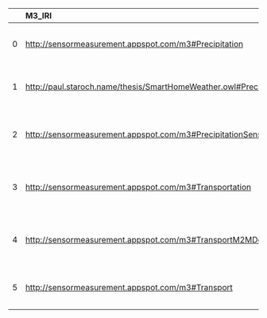 |    | M3_IRI                                                             | M3_DESC                                                                                        | REX_IRI                                    | REX_DESC                   | REX_DEF   |
|---:|:-------------------------------------------------------------------|:-----------------------------------------------------------------------------------------------|:-------------------------------------------|:---------------------------|:----------|
|  0 | http://sensormeasurement.appspot.com/m3#Precipitation              | {'label': 'Precipitation', 'prefLabel': None, 'altLabel': None, 'name': 'Precipitation'}       | http://purl.obolibrary.org/obo/REX_0000182 | {'label': 'Precipitation'} | []        |
|  1 | http://paul.staroch.name/thesis/SmartHomeWeather.owl#Precipitation | {'label': None, 'prefLabel': None, 'altLabel': None, 'name': 'Precipitation'}                  | http://purl.obolibrary.org/obo/REX_0000182 | {'label': 'Precipitation'} | []        |
|  2 | http://sensormeasurement.appspot.com/m3#PrecipitationSensor        | {'label': 'Precipitation', 'prefLabel': None, 'altLabel': None, 'name': 'PrecipitationSensor'} | http://purl.obolibrary.org/obo/REX_0000182 | {'label': 'Precipitation'} | []        |
|  3 | http://sensormeasurement.appspot.com/m3#Transportation             | {'label': 'Transport', 'prefLabel': None, 'altLabel': None, 'name': 'Transportation'}          | http://purl.obolibrary.org/obo/REX_0000458 | {'label': 'Transport'}     | []        |
|  4 | http://sensormeasurement.appspot.com/m3#TransportM2MDevice         | {'label': 'Transport', 'prefLabel': None, 'altLabel': None, 'name': 'TransportM2MDevice'}      | http://purl.obolibrary.org/obo/REX_0000458 | {'label': 'Transport'}     | []        |
|  5 | http://sensormeasurement.appspot.com/m3#Transport                  | {'label': None, 'prefLabel': None, 'altLabel': None, 'name': 'Transport'}                      | http://purl.obolibrary.org/obo/REX_0000458 | {'label': 'Transport'}     | []        |